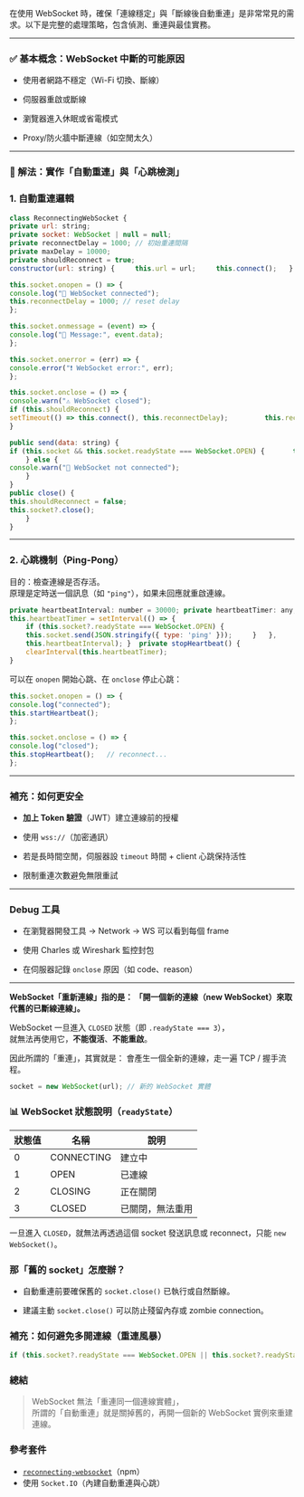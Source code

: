 
在使用 WebSocket 時，確保「連線穩定」與「斷線後自動重連」是非常常見的需求。以下是完整的處理策略，包含偵測、重連與最佳實務。

---

### ✅ 基本概念：WebSocket 中斷的可能原因

- 使用者網路不穩定（Wi-Fi 切換、斷線）
    
- 伺服器重啟或斷線
    
- 瀏覽器進入休眠或省電模式
    
- Proxy/防火牆中斷連線（如空閒太久）
    

---

### 🔁 解法：實作「自動重連」與「心跳檢測」

###  1. 自動重連邏輯


```js
class ReconnectingWebSocket {   
private url: string;   
private socket: WebSocket | null = null;   
private reconnectDelay = 1000; // 初始重連間隔   
private maxDelay = 10000;   
private shouldReconnect = true;    
constructor(url: string) {     this.url = url;     this.connect();   }    private connect() {     this.socket = new WebSocket(this.url);      

this.socket.onopen = () => {       
console.log("🔌 WebSocket connected");   
this.reconnectDelay = 1000; // reset delay     
};  

this.socket.onmessage = (event) => {       
console.log("📩 Message:", event.data);     
};      

this.socket.onerror = (err) => {       
console.error("❗ WebSocket error:", err);     
};      

this.socket.onclose = () => {       
console.warn("⚠️ WebSocket closed");       
if (this.shouldReconnect) {         
setTimeout(() => this.connect(), this.reconnectDelay);         this.reconnectDelay = Math.min(this.reconnectDelay * 2, this.maxDelay);      }};   
}    

public send(data: string) {     
if (this.socket && this.socket.readyState === WebSocket.OPEN) {       this.socket.send(data);     
	} else {       
console.warn("🚫 WebSocket not connected"); 
	}   
}    
public close() {     
this.shouldReconnect = false;     
this.socket?.close();   
	} 
}
```

---

### 2. 心跳機制（Ping-Pong）

目的：檢查連線是否存活。  
原理是定時送一個訊息（如 `"ping"`），如果未回應就重啟連線。


```js
private heartbeatInterval: number = 30000; private heartbeatTimer: any;  private startHeartbeat() {   
this.heartbeatTimer = setInterval(() => {     
	if (this.socket?.readyState === WebSocket.OPEN) {       
	this.socket.send(JSON.stringify({ type: 'ping' }));     }   }, 
	this.heartbeatInterval); }  private stopHeartbeat() {   
	clearInterval(this.heartbeatTimer); 
}
```

可以在 `onopen` 開始心跳、在 `onclose` 停止心跳：

```js
this.socket.onopen = () => {   
console.log("connected");   
this.startHeartbeat(); 
};  

this.socket.onclose = () => {   
console.log("closed");   
this.stopHeartbeat();   // reconnect... 
};
```


---

###  補充：如何更安全

- **加上 Token 驗證**（JWT）建立連線前的授權
    
- 使用 `wss://`（加密通訊）
    
- 若是長時間空閒，伺服器設 `timeout` 時間 + client 心跳保持活性
    
- 限制重連次數避免無限重試
    

---

###  Debug 工具

- 在瀏覽器開發工具 → Network → WS 可以看到每個 frame
    
- 使用 Charles 或 Wireshark 監控封包
    
- 在伺服器記錄 `onclose` 原因（如 code、reason）
    

---

**WebSocket「重新連線」指的是：
「開一個新的連線（new WebSocket）來取代舊的已斷線連線」。**

WebSocket 一旦進入 `CLOSED` 狀態（即 `.readyState === 3`），  
就無法再使用它，**不能復活**、**不能重啟**。

因此所謂的「重連」，其實就是：
會產生一個全新的連線，走一遍 TCP / 握手流程。

```js
socket = new WebSocket(url); // 新的 WebSocket 實體
```


### 📊 WebSocket 狀態說明（`readyState`）

|狀態值|名稱|說明|
|---|---|---|
|0|CONNECTING|建立中|
|1|OPEN|已連線|
|2|CLOSING|正在關閉|
|3|CLOSED|已關閉，無法重用|

一旦進入 `CLOSED`，就無法再透過這個 socket 發送訊息或 reconnect，只能 `new WebSocket()`。


### 那「舊的 socket」怎麼辦？

- 自動重連前要確保舊的 `socket.close()` 已執行或自然斷線。
    
- 建議主動 `socket.close()` 可以防止殘留內存或 zombie connection。
    

### 補充：如何避免多開連線（重連風暴）

```js
if (this.socket?.readyState === WebSocket.OPEN || this.socket?.readyState === WebSocket.CONNECTING) {   // 正在連或已連，避免重複連線   return; }`
```


### 總結

> WebSocket 無法「重連同一個連線實體」，  
> 所謂的「自動重連」就是關掉舊的，再開一個新的 WebSocket 實例來重建連線。

### 參考套件

- [`reconnecting-websocket`](https://github.com/pladaria/reconnecting-websocket)（npm）
- 使用 `Socket.IO`（內建自動重連與心跳）